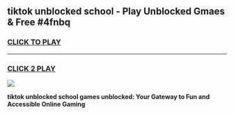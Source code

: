 
## tiktok unblocked school - Play Unblocked Gmaes & Free #4fnbq
<h3>
<a href="https://news.freeplayer.one?title=tiktok_unblocked_school&ref=24F">CLICK TO PLAY</a></h3>
<hr>

<h3>
<a href="https://news.freeplayer.one?title=tiktok_unblocked_school&ref=24F">CLICK 2 PLAY</a>
  
</h3>

<a href="https://news.freeplayer.one?title=tiktok_unblocked_school&ref=24F/"><img src="https://clearcache.store/games.png"></a>


**tiktok unblocked school games unblocked: Your Gateway to Fun and Accessible Online Gaming**
